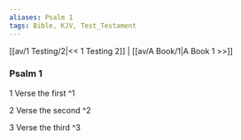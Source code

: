 ```yaml
---
aliases: Psalm 1
tags: Bible, KJV, Test_Testament
---
```


[[av/1 Testing/2|<< 1 Testing 2]] | [[av/A Book/1|A Book 1 >>]]

### Psalm 1

1 Verse the first ^1

2 Verse the second ^2

3 Verse the third ^3
